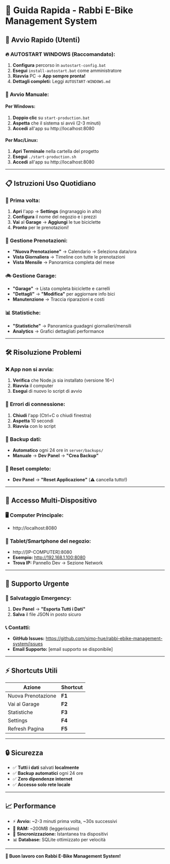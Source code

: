 # 🚀 Guida Rapida - Rabbi E-Bike Management System

## 🎯 Avvio Rapido (Utenti)

### **🔥 AUTOSTART WINDOWS (Raccomandato):**
1. **Configura** percorso in `autostart-config.bat`
2. **Esegui** `install-autostart.bat` come amministratore
3. **Riavvia** PC → **App sempre pronta!**
4. **Dettagli completi:** Leggi `AUTOSTART-WINDOWS.md`

### **📱 Avvio Manuale:**

#### Per Windows:
1. **Doppio clic** su `start-production.bat`
2. **Aspetta** che il sistema si avvii (2-3 minuti)
3. **Accedi** all'app su http://localhost:8080

#### Per Mac/Linux:
1. **Apri Terminale** nella cartella del progetto
2. **Esegui** `./start-production.sh`
3. **Accedi** all'app su http://localhost:8080

---

## 📋 Istruzioni Uso Quotidiano

### 🏪 **Prima volta:**
1. **Apri** l'app → **Settings** (ingranaggio in alto)
2. **Configura** il nome del negozio e i prezzi
3. **Vai** al **Garage** → **Aggiungi** le tue biciclette
4. **Pronto** per le prenotazioni!

### 📅 **Gestione Prenotazioni:**
- **"Nuova Prenotazione"** → Calendario → Seleziona data/ora
- **Vista Giornaliera** → Timeline con tutte le prenotazioni
- **Vista Mensile** → Panoramica completa del mese

### 🚲 **Gestione Garage:**
- **"Garage"** → Lista completa biciclette e carrelli
- **"Dettagli"** → **"Modifica"** per aggiornare info bici
- **Manutenzione** → Traccia riparazioni e costi

### 📊 **Statistiche:**
- **"Statistiche"** → Panoramica guadagni giornalieri/mensili
- **Analytics** → Grafici dettagliati performance

---

## 🛠️ Risoluzione Problemi

### ❌ **App non si avvia:**
1. **Verifica** che Node.js sia installato (versione 16+)
2. **Riavvia** il computer
3. **Esegui** di nuovo lo script di avvio

### 🔄 **Errori di connessione:**
1. **Chiudi** l'app (Ctrl+C o chiudi finestra)
2. **Aspetta** 10 secondi
3. **Riavvia** con lo script

### 💾 **Backup dati:**
- **Automatico** ogni 24 ore in `server/backups/`
- **Manuale** → **Dev Panel** → **"Crea Backup"**

### 🔧 **Reset completo:**
- **Dev Panel** → **"Reset Applicazione"** (⚠️ cancella tutto!)

---

## 📱 **Accesso Multi-Dispositivo**

### 🖥️ **Computer Principale:**
- http://localhost:8080

### 📱 **Tablet/Smartphone del negozio:**
- http://[IP-COMPUTER]:8080
- **Esempio:** http://192.168.1.100:8080
- **Trova IP:** Pannello Dev → Sezione Network

---

## 🚨 **Supporto Urgente**

### 💾 **Salvataggio Emergency:**
1. **Dev Panel** → **"Esporta Tutti i Dati"**
2. **Salva** il file JSON in posto sicuro

### 📞 **Contatti:**
- **GitHub Issues:** https://github.com/simo-hue/rabbi-ebike-management-system/issues
- **Email Supporto:** [email supporto se disponibile]

---

## ⚡ **Shortcuts Utili**

| Azione | Shortcut |
|--------|----------|
| Nuova Prenotazione | **F1** |
| Vai al Garage | **F2** |
| Statistiche | **F3** |
| Settings | **F4** |
| Refresh Pagina | **F5** |

---

## 🔒 **Sicurezza**

- ✅ **Tutti i dati** salvati **localmente**
- ✅ **Backup automatici** ogni 24 ore
- ✅ **Zero dipendenze internet**
- ✅ **Accesso solo rete locale**

---

## 📈 **Performance**

- ⚡ **Avvio:** ~2-3 minuti prima volta, ~30s successivi
- 💾 **RAM:** ~200MB (leggerissimo)
- 🔄 **Sincronizzazione:** Istantanea tra dispositivi
- 📊 **Database:** SQLite ottimizzato per velocità

---

**🎉 Buon lavoro con Rabbi E-Bike Management System!**
